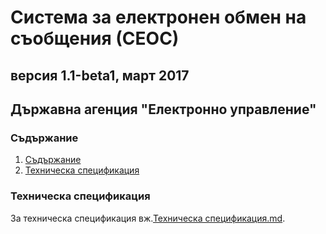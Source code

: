 # Система за електронен обмен на съобщения (СЕОС)
## версия 1.1-beta1, март 2017
## Държавна агенция "Електронно управление"

### Съдържание

1. [Съдържание](#съдържание)
2. [Техническа спецификация](#техническа-спецификация)

### Техническа спецификация

За техническа спецификация вж.[Техническа спецификация.md](Техническа%20спецификация.md).
